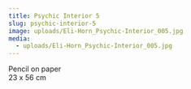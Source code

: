 ```yaml
---
title: Psychic Interior 5
slug: psychic-interior-5
image: uploads/Eli-Horn_Psychic-Interior_005.jpg
media:
  - uploads/Eli-Horn_Psychic-Interior_005.jpg
---
```


Pencil on paper  
23 x 56 cm
